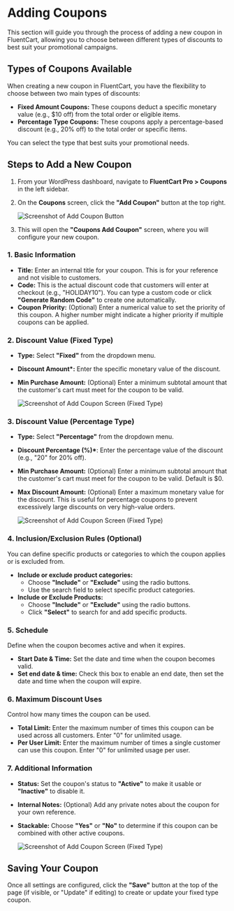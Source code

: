 # Adding Coupons

This section will guide you through the process of adding a new coupon in FluentCart, allowing you to choose between different types of discounts to best suit your promotional campaigns.

## Types of Coupons Available

When creating a new coupon in FluentCart, you have the flexibility to choose between two main types of discounts:

* **Fixed Amount Coupons:** These coupons deduct a specific monetary value (e.g., $10 off) from the total order or eligible items.
* **Percentage Type Coupons:** These coupons apply a percentage-based discount (e.g., 20% off) to the total order or specific items. 

You can select the type that best suits your promotional needs.

## Steps to Add a New Coupon

1.  From your WordPress dashboard, navigate to **FluentCart Pro > Coupons** in the left sidebar.
2.  On the **Coupons** screen, click the **"Add Coupon"** button at the top right.

    ![Screenshot of Add Coupon Button](/images/marketing-sales-tools/add-coupon-button.png) 

3.  This will open the **"Coupons Add Coupon"** screen, where you will configure your new coupon.

### 1. Basic Information

* **Title:** Enter an internal title for your coupon. This is for your reference and not visible to customers.
* **Code:** This is the actual discount code that customers will enter at checkout (e.g., "HOLIDAY10"). You can type a custom code or click **"Generate Random Code"** to create one automatically.
* **Coupon Priority:** (Optional) Enter a numerical value to set the priority of this coupon. A higher number might indicate a higher priority if multiple coupons can be applied.

### 2. Discount Value (Fixed Type)

* **Type:** Select **"Fixed"** from the dropdown menu.
* **Discount Amount\*:** Enter the specific monetary value of the discount.
* **Min Purchase Amount:** (Optional) Enter a minimum subtotal amount that the customer's cart must meet for the coupon to be valid. 

    ![Screenshot of Add Coupon Screen (Fixed Type)](/images/marketing-sales-tools/add-coupon-fixed-type.png)

### 3. Discount Value (Percentage Type)

* **Type:** Select **"Percentage"** from the dropdown menu.
* **Discount Percentage (%)\***: Enter the percentage value of the discount (e.g., "20" for 20% off).
* **Min Purchase Amount:** (Optional) Enter a minimum subtotal amount that the customer's cart must meet for the coupon to be valid. Default is $0.
* **Max Discount Amount:** (Optional) Enter a maximum monetary value for the discount. This is useful for percentage coupons to prevent excessively large discounts on very high-value orders. 

    ![Screenshot of Add Coupon Screen (Fixed Type)](/images/marketing-sales-tools/add-coupon-percentage-type.png)

### 4. Inclusion/Exclusion Rules (Optional)

You can define specific products or categories to which the coupon applies or is excluded from.

* **Include or exclude product categories:**
    * Choose **"Include"** or **"Exclude"** using the radio buttons.
    * Use the search field to select specific product categories.
* **Include or Exclude Products:**
    * Choose **"Include"** or **"Exclude"** using the radio buttons.
    * Click **"Select"** to search for and add specific products.

### 5. Schedule

Define when the coupon becomes active and when it expires.

* **Start Date & Time:** Set the date and time when the coupon becomes valid.
* **Set end date & time:** Check this box to enable an end date, then set the date and time when the coupon will expire.

### 6. Maximum Discount Uses

Control how many times the coupon can be used.

* **Total Limit:** Enter the maximum number of times this coupon can be used across all customers. Enter "0" for unlimited usage.
* **Per User Limit:** Enter the maximum number of times a single customer can use this coupon. Enter "0" for unlimited usage per user.

### 7. Additional Information

* **Status:** Set the coupon's status to **"Active"** to make it usable or **"Inactive"** to disable it.
* **Internal Notes:** (Optional) Add any private notes about the coupon for your own reference.
* **Stackable:** Choose **"Yes"** or **"No"** to determine if this coupon can be combined with other active coupons.

    ![Screenshot of Add Coupon Screen (Fixed Type)](/images/marketing-sales-tools/schedule-discounts-Additional-info.png)

## Saving Your Coupon

Once all settings are configured, click the **"Save"** button at the top of the page (if visible, or "Update" if editing) to create or update your fixed type coupon. 
